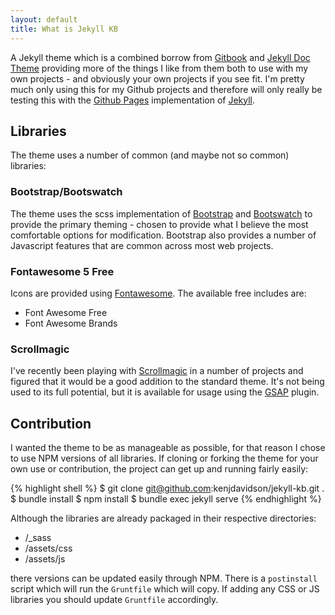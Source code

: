 ```yaml
---
layout: default
title: What is Jekyll KB
---
```


A Jekyll theme which is a combined borrow from [Gitbook](https://www.gitbook.com) and [Jekyll Doc Theme](https://github.com/aksakalli/jekyll-doc-theme) providing more of the things I like from them both to use with my own projects - and obviously your own projects if you see fit.  I'm pretty much only using this for my Github projects and therefore will only really be testing this with the [Github Pages](https://pages.github.com/) implementation of [Jekyll](https://jekyllrb.com/).

## Libraries

The theme uses a number of common (and maybe not so common) libraries:

### Bootstrap/Bootswatch

The theme uses the scss implementation of [Bootstrap](https://getbootstrap.com/) and [Bootswatch](https://bootswatch.com/) to provide the primary theming - chosen to provide what I believe the most comfortable options for modification.  Bootstrap also provides a number of Javascript features that are common across most web projects.

### Fontawesome 5 Free

Icons are provided using [Fontawesome](https://fontawesome.com/start).  The available free includes are:

* Font Awesome Free
* Font Awesome Brands

### Scrollmagic

I've recently been playing with [Scrollmagic](https://scrollmagic.io/) in a number of projects and figured that it would be a good addition to the standard theme.  It's not being used to its full potential, but it is available for usage using the [GSAP](https://greensock.com/scrollmagic/) plugin.

## Contribution

I wanted the theme to be as manageable as possible, for that reason I chose to use NPM versions of all libraries.  If cloning or forking the theme for your own use or contribution, the project can get up and running fairly easily:

{% highlight shell %}
$ git clone git@github.com:kenjdavidson/jekyll-kb.git .
$ bundle install
$ npm install
$ bundle exec jekyll serve
{% endhighlight %}

Although the libraries are already packaged in their respective directories:

* /_sass
* /assets/css
* /assets/js

there versions can be updated easily through NPM.  There is a `postinstall` script which will run the `Gruntfile` which will copy.  If adding any CSS or JS libraries you should update `Gruntfile` accordingly.